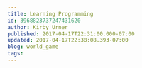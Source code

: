 ```yaml
---
title: Learning Programming
id: 3968823737247431620
author: Kirby Urner
published: 2017-04-17T22:31:00.000-07:00
updated: 2017-04-17T22:38:08.393-07:00
blog: world_game
tags: 
---
```


